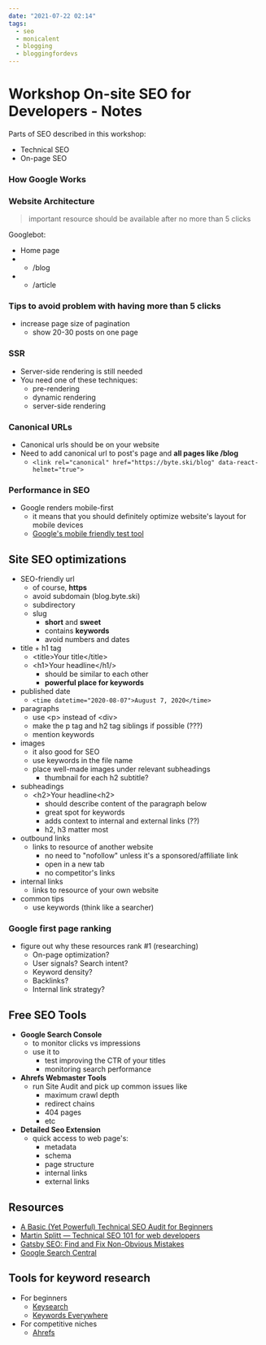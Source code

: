 ```yaml
---
date: "2021-07-22 02:14"
tags:
  - seo
  - monicalent
  - blogging
  - bloggingfordevs
---
```


# Workshop On-site SEO for Developers - Notes

Parts of SEO described in this workshop:

* Technical SEO
* On-page SEO

### How Google Works

### Website Architecture

 > 
 > important resource should be available after no more than 5 clicks

Googlebot:

* Home page
* 
  * /blog
* 
  * /article

### Tips to avoid problem with having more than 5 clicks

* increase page size of pagination
  * show 20-30 posts on one page

### SSR

* Server-side rendering is still needed
* You need one of these techniques:
  * pre-rendering
  * dynamic rendering
  * server-side rendering

### Canonical URLs

* Canonical urls should be on your website
* Need to add canonical url to post's page and **all pages like /blog**
  * `<link rel="canonical" href="https://byte.ski/blog" data-react-helmet="true">`

### Performance in SEO

* Google renders mobile-first 
  * it means that you should definitely optimize website's layout for mobile devices
  * [Google's mobile friendly test tool](https://search.google.com/test/mobile-friendly)

## Site SEO optimizations

* SEO-friendly url
  * of course, **https**
  * avoid subdomain (blog.byte.ski)
  * subdirectory
  * slug
    * **short** and **sweet**
    * contains **keywords**
    * avoid numbers and dates
* title + h1 tag
  * \<title\>Your title\</title\>
  * \<h1\>Your headline\</h1/>
    * should be similar to each other
    * **powerful place for keywords**
* published date
  * `<time datetime="2020-08-07">August 7, 2020</time>`
* paragraphs
  * use \<p\> instead of \<div\>
  * make the p tag and h2 tag siblings if possible (???)
  * mention keywords
* images
  * it also good for SEO
  * use keywords in the file name
  * place well-made images under relevant subheadings
    * thumbnail for each h2 subtitle?
* subheadings
  * \<h2\>Your headline\<h2\>
    * should describe content of the paragraph below
    * great spot for keywords
    * adds context to internal and external links (??)
    * h2, h3 matter most
* outbound links
  * links to resource of another website
    * no need to "nofollow" unless it's a sponsored/affiliate link
    * open in a new tab
    * no competitor's links
* internal links
  * links to resource of your own website
* common tips
  * use keywords (think like a searcher)

### Google first page ranking

* figure out why these resources rank #1 (researching)
  * On-page optimization?
  * User signals? Search intent?
  * Keyword density?
  * Backlinks?
  * Internal link strategy?

## Free SEO Tools

* **Google Search Console**
  * to monitor clicks vs impressions
  * use it to
    * test improving the CTR of your titles
    * monitoring search performance
* **Ahrefs Webmaster Tools**
  * run Site Audit and pick up common issues like
    * maximum crawl depth
    * redirect chains
    * 404 pages
    * etc
* **Detailed Seo Extension**
  * quick access to web page's:
    * metadata
    * schema
    * page structure
    * internal links
    * external links

## Resources

* [A Basic (Yet Powerful) Technical SEO Audit for Beginners](https://www.youtube.com/watch?v=oJPGa0J6p5Q)
* [Martin Splitt — Technical SEO 101 for web developers](https://www.youtube.com/watch?v=XF08jiOKaiQ)
* [Gatsby SEO: Find and Fix Non-Obvious Mistakes](https://bloggingfordevs.com/gatsby-seo/)
* [Google Search Central](https://developers.google.com/search/)

## Tools for keyword research

* For beginners
  * [Keysearch](https://keysearch.co)
  * [Keywords Everywhere](https://keywordseverywhere.com/)
* For competitive niches
  * [Ahrefs](https://ahrefs.com/)
